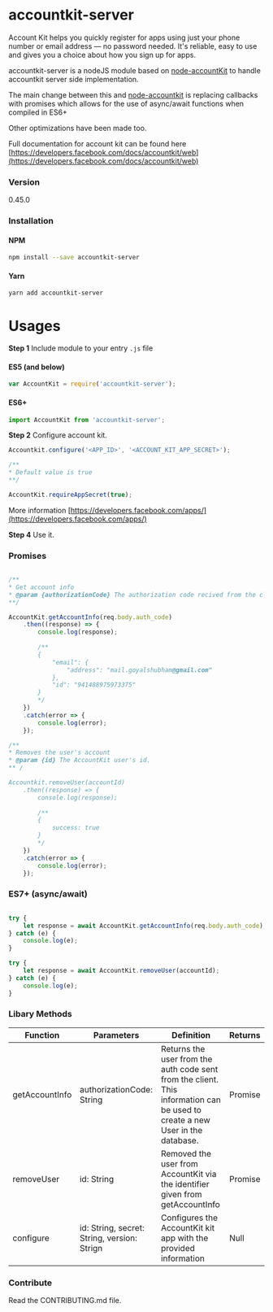 # accountkit-server

Account Kit helps you quickly register for apps using just your phone number or email address — no password needed. It's reliable, easy to use and gives you a choice about how you sign up for apps.

accountkit-server is a nodeJS module based on [node-accountKit](https://github.com/taina0407/node-accountkit) to handle accountkit server side implementation.

The main change between this and [node-accountkit](https://github.com/taina0407/node-accountkit) is replacing callbacks with promises which allows for the use of async/await functions when compiled in ES6+

Other optimizations have been made too.

Full documentation for account kit can be found here [https://developers.facebook.com/docs/accountkit/web](https://developers.facebook.com/docs/accountkit/web)

### Version
0.45.0

### Installation

#### NPM

```sh
npm install --save accountkit-server
```

#### Yarn

```sh
yarn add accountkit-server
```

# Usages

**Step 1** Include module to your entry `.js` file

#### ES5 (and below)
```javascript
var AccountKit = require('accountkit-server');
```

#### ES6+
```javascript
import AccountKit from 'accountkit-server';
```

**Step 2** Configure account kit.
```javascript
Accountkit.configure('<APP_ID>', '<ACCOUNT_KIT_APP_SECRET>'); 

/**
* Default value is true
**/

AccountKit.requireAppSecret(true); 
```

More information [https://developers.facebook.com/apps/](https://developers.facebook.com/apps/)


**Step 4** Use it.

### Promises
```javascript

/**
* Get account info
* @param {authorizationCode} The authorization code recived from the client
**/

AccountKit.getAccountInfo(req.body.auth_code)
    .then((response) => {
        console.log(response);
        
        /**
        {
            "email": {
                "address": "mail.goyalshubham@gmail.com"
            },
            "id": "941488975973375"
        }
        */
    })
    .catch(error => {
        console.log(error);
    });

/**
* Removes the user's account
* @param {id} The AccountKit user's id.
** /

Accountkit.removeUser(accountId)
    .then((response) => {
        console.log(response);
        
        /**
        {
            success: true
        }
        */
    })
    .catch(error => {
        console.log(error);
    });
```

### ES7+ (async/await)
```javascript

try {
    let response = await AccountKit.getAccountInfo(req.body.auth_code);
} catch (e) {
    console.log(e);
}

```

```javascript
try {
    let response = await AccountKit.removeUser(accountId);
} catch (e) {
    console.log(e);
}
```

### Libary Methods

| Function       | Parameters                                  | Definition                                                                                                                    | Returns |
|----------------|---------------------------------------------|-------------------------------------------------------------------------------------------------------------------------------|---------|
| getAccountInfo | authorizationCode: String                   | Returns the user from the auth code sent from the client. This information can be used to create a new User in the database.  | Promise |
| removeUser     | id: String                                  | Removed the user from AccountKit via the identifier given from getAccountInfo                                                 | Promise |
| configure      | id: String, secret: String, version: Strign | Configures the AccountKit kit app with the provided information                                                               | Null    |                                        |         |   |

### Contribute

Read the CONTRIBUTING.md file.
